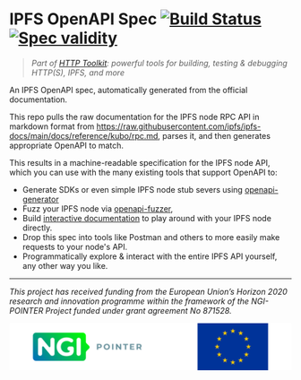 # IPFS OpenAPI Spec [![Build Status](https://github.com/httptoolkit/ipfs-openapi-spec/workflows/CI/badge.svg)](https://github.com/httptoolkit/ipfs-openapi-spec/actions) [![Spec validity](https://validator.swagger.io/validator?url=https://raw.githubusercontent.com/httptoolkit/ipfs-openapi-spec/main/ipfs-openapi.json)](https://validator.swagger.io/validator/debug?url=https://raw.githubusercontent.com/httptoolkit/ipfs-openapi-spec/main/ipfs-openapi.json)

> _Part of [HTTP Toolkit](https://httptoolkit.tech): powerful tools for building, testing & debugging HTTP(S), IPFS, and more_

An IPFS OpenAPI spec, automatically generated from the official documentation.

This repo pulls the raw documentation for the IPFS node RPC API in markdown format from https://raw.githubusercontent.com/ipfs/ipfs-docs/main/docs/reference/kubo/rpc.md, parses it, and then generates appropriate OpenAPI to match.

This results in a machine-readable specification for the IPFS node API, which you can use with the many existing tools that support OpenAPI to:

- Generate SDKs or even simple IPFS node stub severs using [openapi-generator](https://github.com/OpenAPITools/openapi-generator)
- Fuzz your IPFS node via [openapi-fuzzer](https://github.com/matusf/openapi-fuzzer),
- Build [interactive documentation](https://editor.swagger.io/?url=https://raw.githubusercontent.com/httptoolkit/ipfs-openapi-spec/main/ipfs-openapi.json) to play around with your IPFS node directly.
- Drop this spec into tools like Postman and others to more easily make requests to your node's API.
- Programmatically explore & interact with the entire IPFS API yourself, any other way you like.

---

_This‌ ‌project‌ ‌has‌ ‌received‌ ‌funding‌ ‌from‌ ‌the‌ ‌European‌ ‌Union’s‌ ‌Horizon‌ ‌2020‌‌ research‌ ‌and‌ ‌innovation‌ ‌programme‌ ‌within‌ ‌the‌ ‌framework‌ ‌of‌ ‌the‌ ‌NGI-POINTER‌‌ Project‌ ‌funded‌ ‌under‌ ‌grant‌ ‌agreement‌ ‌No‌ 871528._

![The NGI logo and EU flag](./ngi-eu-footer.png)